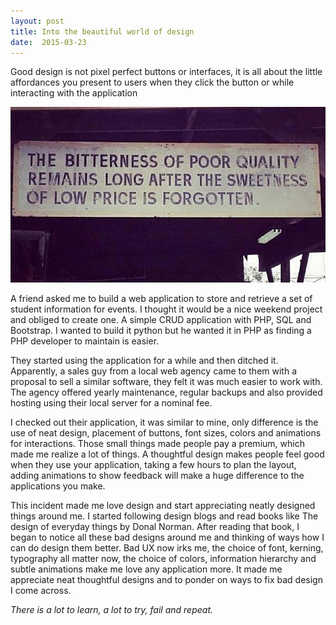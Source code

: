 ```yaml
---
layout: post
title: Into the beautiful world of design
date:  2015-03-23
---
```


<p class="intro"><span class="dropcap">G</span>ood design is not pixel perfect buttons or interfaces, it is all about the little affordances you present to users when they click the button or while interacting with the application</p>

![design-quote](/images/2014-03-23-design-quote.jpeg)

A friend asked me to build a web application to store and retrieve a set of student information for events. I thought it would be a nice weekend project and obliged to create one. A simple CRUD application with PHP, SQL and Bootstrap. I wanted to build it python but he wanted it in PHP as finding a PHP developer to maintain is easier.

They started using the application for a while and then ditched it. Apparently, a sales guy from a local web agency came to them with a proposal to sell a similar software, they felt it was much easier to work with. The agency offered yearly maintenance, regular backups and also provided hosting using their local server for a nominal fee.

I checked out their application, it was similar to mine, only difference is the use of neat design, placement of buttons, font sizes, colors and animations for interactions. Those small things made people pay a premium, which made me realize a lot of things. A thoughtful design makes people feel good when they use your application, taking a few hours to plan the layout, adding animations to show feedback will make a huge difference to the applications you make.

This incident made me love design and start appreciating neatly designed things around me. I started following design blogs and read books like The design of everyday things by Donal Norman. After reading that book, I began to notice all these bad designs around me and thinking of ways how I can do design them better. Bad UX now irks me, the choice of font, kerning, typography all matter now, the choice of colors, information hierarchy and subtle animations make me love any application more. It made me appreciate neat thoughtful designs and to ponder on ways to fix bad design I come across.

<em>There is a lot to learn, a lot to try, fail and repeat.</em>